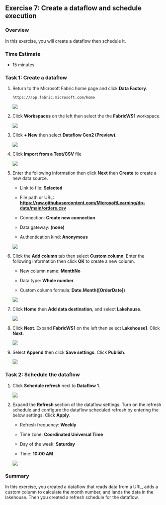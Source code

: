 ## Exercise 7: Create a dataflow and schedule execution

### Overview

In this exercise, you will create a dataflow then schedule it.

### Time Estimate

- 15 minutes

### Task 1: Create a dataflow

1. Return to the Microsoft Fabric home page and click **Data Factory**.

    ```
    https://app.fabric.microsoft.com/home
    ```

    ![](Exercise7Images/media/Lab8_Image1.png)

2. Click **Workspaces** on the left then select the the **FabricWS1** workspace. 

    ![](Exercise7Images/media/Lab8_Image2.png)

3. Click **+ New** then select **Dataflow Gen2 (Preview)**.
 
    ![](Exercise7Images/media/Lab8_Image3.png)

4. Click **Import from a Text/CSV** file

    ![](Exercise7Images/media/Lab8_Image4.png)

5. Enter the following information then click **Next** then **Create** to create a new data source. 

    - Link to file: **Selected**

    - File path or URL: **https://raw.githubusercontent.com/MicrosoftLearning/dp-data/main/orders.csv**

    - Connection: **Create new connection**

    - Data gateway: **(none)**

    - Authentication kind: **Anonymous**

    ![](Exercise7Images/media/DataSource.png)

6. Click the **Add column** tab then select **Custom column**. Enter the following information then click **OK** to create a new column.

    - New column name: **MonthNo**

    - Data type: **Whole number**

    - Custom column formula: **Date.Month([OrderDate])**

    ![](Exercise7Images/media/Lab8_Image5.png)

7. Click **Home** then **Add data destination**, and select **Lakehouse**.

    ![](Exercise7Images/media/Lab8_Image6.png)

8. Click **Next**. Expand **FabricWS1** on the left then select **Lakehouse1**. Click **Next**. 

    ![](Exercise7Images/media/Lab8_Image8.png)

9. Select **Append** then click **Save settings**. Click **Publish**.  

    ![](Exercise7Images/media/Lab8_Image9.png)

### Task 2: Schedule the dataflow

1. Click **Schedule refresh** next to **Dataflow 1**.

    ![](Exercise7Images/media/Lab8_Image10.png)

2. Expand the **Refresh** section of the dataflow settings. Turn on the refresh schedule and configure the dataflow scheduled refresh by entering the below settings. Click **Apply**.

    - Refresh frequency: **Weekly**

    - Time zone: **Coordinated Universal Time**

    - Day of the week: **Saturday**

    - Time: **10:00 AM**   
    
    ![](Exercise7Images/media/Lab8_Image11.png)

### Summary

In this exercise, you created a dataflow that reads data from a URL, adds a custom column to calculate the month number, and lands the data in the lakehouse. Then you created a refresh schedule for the dataflow. 